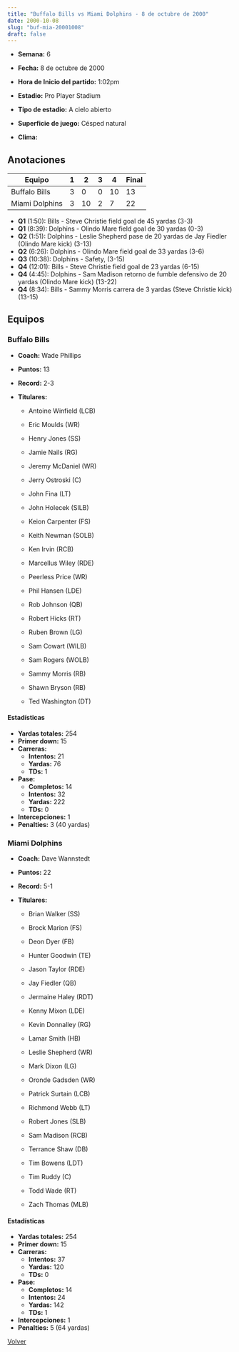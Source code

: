 ```yaml
---
title: "Buffalo Bills vs Miami Dolphins - 8 de octubre de 2000"
date: 2000-10-08
slug: "buf-mia-20001008"
draft: false
---
```


* **Semana:** 6
* **Fecha:** 8 de octubre de 2000

* **Hora de Inicio del partido:** 1:02pm
* **Estadio:** Pro Player Stadium
* **Tipo de estadio:** A cielo abierto
* **Superficie de juego:** Césped natural
* **Clima:** 





## Anotaciones
| Equipo | 1 | 2 | 3 | 4 | Final |
|--------|---|---|---|---|-------|
| Buffalo Bills  | 3 | 0 | 0 | 10  | 13 |
| Miami Dolphins  | 3 | 10 | 2 | 7  | 22 |
* **Q1** (1:50): Bills - Steve Christie field goal de 45 yardas (3-3)
* **Q1** (8:39): Dolphins - Olindo Mare field goal de 30 yardas (0-3)
* **Q2** (1:51): Dolphins - Leslie Shepherd pase de 20 yardas de Jay Fiedler (Olindo Mare kick) (3-13)
* **Q2** (6:26): Dolphins - Olindo Mare field goal de 33 yardas (3-6)
* **Q3** (10:38): Dolphins - Safety, (3-15)
* **Q4** (12:01): Bills - Steve Christie field goal de 23 yardas (6-15)
* **Q4** (4:45): Dolphins - Sam Madison retorno de fumble defensivo de 20 yardas (Olindo Mare kick) (13-22)
* **Q4** (8:34): Bills - Sammy Morris carrera de 3 yardas (Steve Christie kick) (13-15)


## Equipos


### Buffalo Bills
* **Coach:** Wade Phillips
* **Puntos:** 13
* **Record:** 2-3
* **Titulares:** 

  * Antoine Winfield (LCB) 

  * Eric Moulds (WR) 

  * Henry Jones (SS) 

  * Jamie Nails (RG) 

  * Jeremy McDaniel (WR) 

  * Jerry Ostroski (C) 

  * John Fina (LT) 

  * John Holecek (SILB) 

  * Keion Carpenter (FS) 

  * Keith Newman (SOLB) 

  * Ken Irvin (RCB) 

  * Marcellus Wiley (RDE) 

  * Peerless Price (WR) 

  * Phil Hansen (LDE) 

  * Rob Johnson (QB) 

  * Robert Hicks (RT) 

  * Ruben Brown (LG) 

  * Sam Cowart (WILB) 

  * Sam Rogers (WOLB) 

  * Sammy Morris (RB) 

  * Shawn Bryson (RB) 

  * Ted Washington (DT) 

#### Estadísticas
* **Yardas totales:** 254
* **Primer down:** 15
* **Carreras:**
  * **Intentos:** 21
  * **Yardas:** 76
  * **TDs:** 1
* **Pase:**
  * **Completos:** 14
  * **Intentos:** 32
  * **Yardas:** 222
  * **TDs:** 0
* **Intercepciones:** 1
* **Penalties:** 3 (40 yardas)

### Miami Dolphins
* **Coach:** Dave Wannstedt
* **Puntos:** 22
* **Record:** 5-1
* **Titulares:** 

  * Brian Walker (SS) 

  * Brock Marion (FS) 

  * Deon Dyer (FB) 

  * Hunter Goodwin (TE) 

  * Jason Taylor (RDE) 

  * Jay Fiedler (QB) 

  * Jermaine Haley (RDT) 

  * Kenny Mixon (LDE) 

  * Kevin Donnalley (RG) 

  * Lamar Smith (HB) 

  * Leslie Shepherd (WR) 

  * Mark Dixon (LG) 

  * Oronde Gadsden (WR) 

  * Patrick Surtain (LCB) 

  * Richmond Webb (LT) 

  * Robert Jones (SLB) 

  * Sam Madison (RCB) 

  * Terrance Shaw (DB) 

  * Tim Bowens (LDT) 

  * Tim Ruddy (C) 

  * Todd Wade (RT) 

  * Zach Thomas (MLB) 

#### Estadísticas
* **Yardas totales:** 254
* **Primer down:** 15
* **Carreras:**
  * **Intentos:** 37
  * **Yardas:** 120
  * **TDs:** 0
* **Pase:**
  * **Completos:** 14
  * **Intentos:** 24
  * **Yardas:** 142
  * **TDs:** 1
* **Intercepciones:** 1
* **Penalties:** 5 (64 yardas)


[Volver](/historia/2000)

